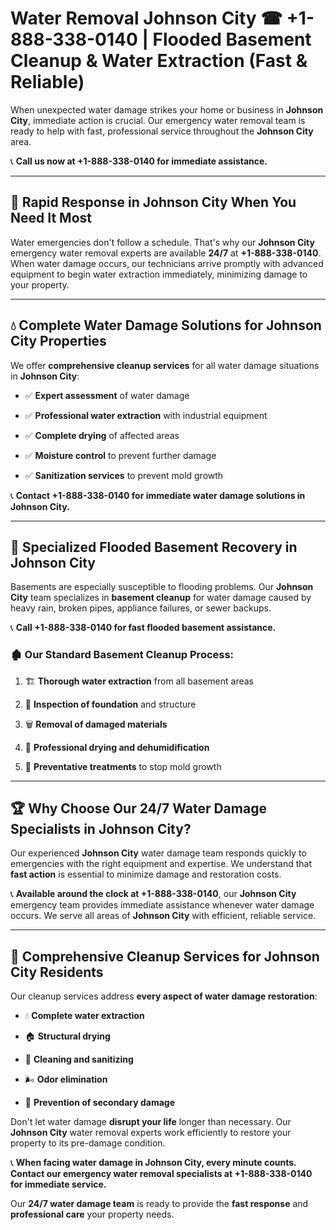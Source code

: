 # Water Removal Johnson City ☎ +1-888-338-0140 | Flooded Basement Cleanup & Water Extraction (Fast & Reliable)

When unexpected water damage strikes your home or business in **Johnson City**, immediate action is crucial. Our emergency water removal team is ready to help with fast, professional service throughout the **Johnson City** area. 

📞 **Call us now at +1-888-338-0140 for immediate assistance.**
---
## 🚀 Rapid Response in Johnson City When You Need It Most
Water emergencies don't follow a schedule. That's why our **Johnson City** emergency water removal experts are available **24/7** at **+1-888-338-0140**. When water damage occurs, our technicians arrive promptly with advanced equipment to begin water extraction immediately, minimizing damage to your property.
---
## 💧 Complete Water Damage Solutions for Johnson City Properties
We offer **comprehensive cleanup services** for all water damage situations in **Johnson City**:
- ✅ **Expert assessment** of water damage  
- ✅ **Professional water extraction** with industrial equipment  
- ✅ **Complete drying** of affected areas  
- ✅ **Moisture control** to prevent further damage  
- ✅ **Sanitization services** to prevent mold growth  
📞 **Contact +1-888-338-0140 for immediate water damage solutions in Johnson City.**
---
## 🌊 Specialized Flooded Basement Recovery in Johnson City
Basements are especially susceptible to flooding problems. Our **Johnson City** team specializes in **basement cleanup** for water damage caused by heavy rain, broken pipes, appliance failures, or sewer backups. 
📞 **Call +1-888-338-0140 for fast flooded basement assistance.**
### 🏚️ Our Standard Basement Cleanup Process:
1. 🏗️ **Thorough water extraction** from all basement areas  
2. 🔎 **Inspection of foundation** and structure  
3. 🗑️ **Removal of damaged materials**  
4. 💨 **Professional drying and dehumidification**  
5. 🚫 **Preventative treatments** to stop mold growth  
---
## 🏆 Why Choose Our 24/7 Water Damage Specialists in Johnson City?
Our experienced **Johnson City** water damage team responds quickly to emergencies with the right equipment and expertise. We understand that **fast action** is essential to minimize damage and restoration costs.
📞 **Available around the clock at +1-888-338-0140**, our **Johnson City** emergency team provides immediate assistance whenever water damage occurs. We serve all areas of **Johnson City** with efficient, reliable service.
---
## 🧹 Comprehensive Cleanup Services for Johnson City Residents
Our cleanup services address **every aspect of water damage restoration**:
- 💧 **Complete water extraction**  
- 🏠 **Structural drying**  
- 🧼 **Cleaning and sanitizing**  
- 🌬️ **Odor elimination**  
- 🚫 **Prevention of secondary damage**  
Don't let water damage **disrupt your life** longer than necessary. Our **Johnson City** water removal experts work efficiently to restore your property to its pre-damage condition.
📞 **When facing water damage in Johnson City, every minute counts. Contact our emergency water removal specialists at +1-888-338-0140 for immediate service.**
Our **24/7 water damage team** is ready to provide the **fast response** and **professional care** your property needs.
